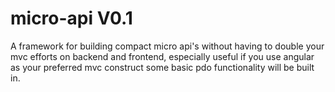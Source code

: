 # micro-api V0.1
A framework for building compact micro api's without having to double your mvc efforts on backend and frontend, especially useful if you use angular as your preferred mvc construct
some basic pdo functionality will be built in.

